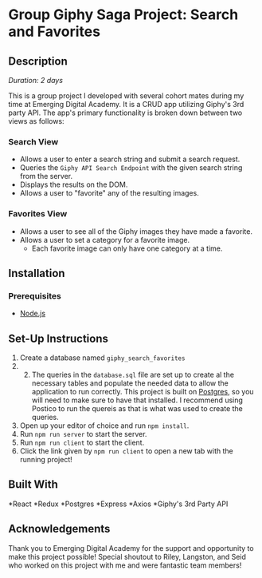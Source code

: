 # Group Giphy Saga Project: Search and Favorites

## Description

_Duration: 2 days_

This is a group project I developed with several cohort mates during my time at Emerging Digital Academy. It is a CRUD app utilizing Giphy's 3rd party API. The app's primary functionality is broken down between two views as follows:

### Search View

- Allows a user to enter a search string and submit a search request.
- Queries the `Giphy API Search Endpoint` with the given search string from the server.
- Displays the results on the DOM.
- Allows a user to "favorite" any of the resulting images.

### Favorites View

- Allows a user to see all of the Giphy images they have made a favorite.
- Allows a user to set a category for a favorite image.
    - Each favorite image can only have one category at a time.

## Installation

### Prerequisites

- [Node.js](https://nodejs.org/en/)

## Set-Up Instructions

1. Create a database named `giphy_search_favorites`
2. 2. The queries in the `database.sql` file are set up to create al the necessary tables and populate the needed data to allow the application to run correctly. This project is built on [Postgres](https://www.postgresql.org/download/), so you will need to make sure to have that installed. I recommend using Postico to run the quereis as that is what was used to create the queries.
3. Open up your editor of choice and run `npm install`.
4. Run `npm run server` to start the server.
5. Run `npm run client` to start the client.
6. Click the link given by `npm run client` to open a new tab with the running project!

## Built With

*React
*Redux
*Postgres
*Express
*Axios
*Giphy's 3rd Party API

## Acknowledgements

Thank you to Emerging Digital Academy for the support and opportunity to make this project possible! Special shoutout to Riley, Langston, and Seid who worked on this project with me and were fantastic team members!

